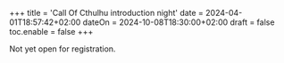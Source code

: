 +++
title = 'Call Of Cthulhu introduction night'
date = 2024-04-01T18:57:42+02:00
dateOn = 2024-10-08T18:30:00+02:00
draft = false
toc.enable = false
+++

Not yet open for registration.